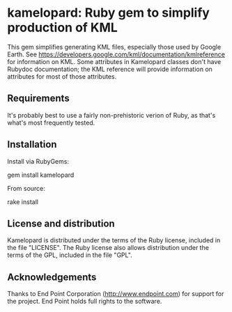 # kamelopard: Ruby gem to simplify production of KML

This gem simplifies generating KML files, especially those used by Google
Earth. See https://developers.google.com/kml/documentation/kmlreference for
information on KML. Some attributes in Kamelopard classes don't have Rubydoc
documentation; the KML reference will provide information on attributes for
most of those attributes.

## Requirements

It's probably best to use a fairly non-prehistoric verion of Ruby, as that's
what's most frequently tested.

## Installation

Install via RubyGems:

  gem install kamelopard

From source:

  rake install

## License and distribution

Kamelopard is distributed under the terms of the Ruby license, included in the
file "LICENSE". The Ruby license also allows distribution under the terms of
the GPL, included in the file "GPL".

## Acknowledgements

Thanks to End Point Corporation (http://www.endpoint.com) for support for the
project. End Point holds full rights to the software.
